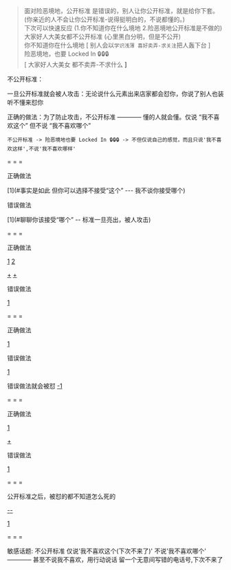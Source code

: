 
> 面对险恶境地，公开标准 是错误的，别人让你公开标准，就是给你下套。(你亲近的人不会让你公开标准-说得挺明白的，不说都懂的。) <br>
> 下次可以快速反应 (1.你不知道你在什么境地 2.险恶境地公开标准是不做的)<br>
> 大家好人大美女都不公开标准 (心里黑白分明，但是不公开)<br>
> 你不知道你在什么境地 [ 别人会以`学识浅薄 喜好卖弄-求关注`把人轰下台 ]<br>
> 险恶境地，也要 Locked In 🔒🔒🔒<br>
> [ 大家好人大美女 都不卖弄-不求什么 [\]](http://w/#不给人大做文章的机会)<br>

不公开标准：

一旦公开标准就会被人攻击：无论说什么元素出来店家都会怼你，你说了别人也装听不懂来怼你

正确的做法：为了防止攻击，不公开标准 ———— 懂的人就会懂。仅说 “我不喜欢这个” 但不说 “我不喜欢哪个”

```
不公开标准 -> 险恶境地也要 Locked In 🔒🔒🔒 -> 不但仅说自己的感觉，而且只说'我不喜欢这样',不说'我不喜欢哪样'
```

= = =

正确做法

[1](#事实是如此 但你可以选择不接受“这个” --- 我不谈你接受哪个)

错误做法

[1](#聊聊你该接受“哪个” -- 标准一旦亮出，被人攻击)

= = =

正确做法

[1](#不但仅说自己的感觉，而且只说'我不喜欢这样',不说'我不喜欢哪样') [2](#不但不装可怜，而且说有人理解就很好，我们实际上是有后援的)

[+](https://twitter.com/Kimborania/status/873395764357091328#NBA-will-lost-money-if-4-0-so-我不说破也不破口大骂-我只说自己的感觉-简单有力对自己-我不喜欢这样---但我不说我具体不喜欢哪样)
[+](https://twitter.com/NoperOner/status/873396468907782145#He-knows.-We-know.-That's-what-matters.)

错误做法

[1](#说一切，在不懂的人(非同盟)面前，说啥都会被攻击的)


= = =

正确做法

[1](#不跟人理论的：你会不会选啊--而不是-该怎么选)

错误做法

[1](#你该怎么选)

错误做法就会被怼 [-1](#任何一个元素说出来-店家都想着给你怼回去-他是攥钱图利的!)

= = =

正确做法

[1](#知道个人身份说这个话还挺合适的-同时说自己的感觉---而不是没感觉-更不是被认为是'不识抬举')

[+](https://twitter.com/anthonyVslater/status/873395905558392832#nice-try-俺不上套#不但仅说自己的感觉，而且只说'我不喜欢这样',不说'我不喜欢哪样')

错误做法

[1](#具体说你们该为我声援--任何一个元素说出来-店家都想着给你怼回去-他是攥钱图利的!)

= = =

公开标准之后，被怼的都不知道怎么死的

[-](https://github.com/7900ms/000nottheater_deserted_systemsoftware/tree/master/local-window#万用语:你会不会选啊--而不是-该怎么选)[-](https://github.com/7900ms/000nottheater_deserted_systemsoftware/tree/master/local-window#因为会受到攻击-#店家会来暴力推销东西。任何一个元素说出来-店家都想着给你怼回去-他是攥钱图利的!)

[1](https://github.com/7900ms/000nottheater_deserted_systemlibrary/blob/master/supplementary/tram-物质世界.md)


= = =

敏感话题: 不公开标准 仅说'我不喜欢这个(下次不来了)' 不说'我不喜欢哪个' ———— 甚至不说我不喜欢，用行动说话 留一个无意间写错的电话号,下次不来了


